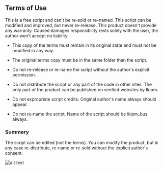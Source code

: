 ## Terms of Use

This is a free script and can't be re-sold or re-named. This script can be modified and improved, but never re-release. This product doesn't provide any warranty. Caused damages responsibility rests solely with the user, the author won't accept no liability.

- This copy of the terms must remain in its original state and must not be modified in any way.

- The original terms copy must be in the same folder than the script.

- Do not re-release or re-name the script without the author's explicit permission.

- Do not distribute the script or any part of the code in other sites. The only part of the product can be published on verified websites by Ikipm.

- Do not expropriate script credits. Original author's name always should appear.

- Do not re-name the script. Name of the script should be ikipm_bus always.

### Summery
The script can be edited (not the terms). You can modify the product, but in any case re-distribute, re-name or re-sold without the explicit author's consent.

![alt text](https://cdn.discordapp.com/attachments/832973890371584080/839919199148834826/ikipm_nofondo.png "Ikipm logo")